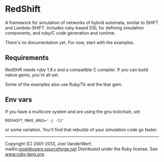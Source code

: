 # RedShift #

A framework for simulation of networks of hybrid automata, similar to SHIFT and Lambda-SHIFT. Includes ruby-based DSL for defining simulation components, and ruby/C code generation and runtime.

There's no documentation yet. For now, start with the examples.

## Requirements ##

RedShift needs ruby 1.8.x and a compatible C compiler. If you can build native gems, you're all set.

Some of the examples also use Ruby/Tk and the tkar gem.

## Env vars ##

If you have a multicore system and are using the gnu toolchain, set

    REDSHIFT_MAKE_ARGS='-j -l2'

or some variation. You'll find that rebuilds of your simulation code go faster.

----

Copyright (C) 2001-2013, Joel VanderWerf, mailto:vjoel@users.sourceforge.net
Distributed under the Ruby license. See www.ruby-lang.org.

